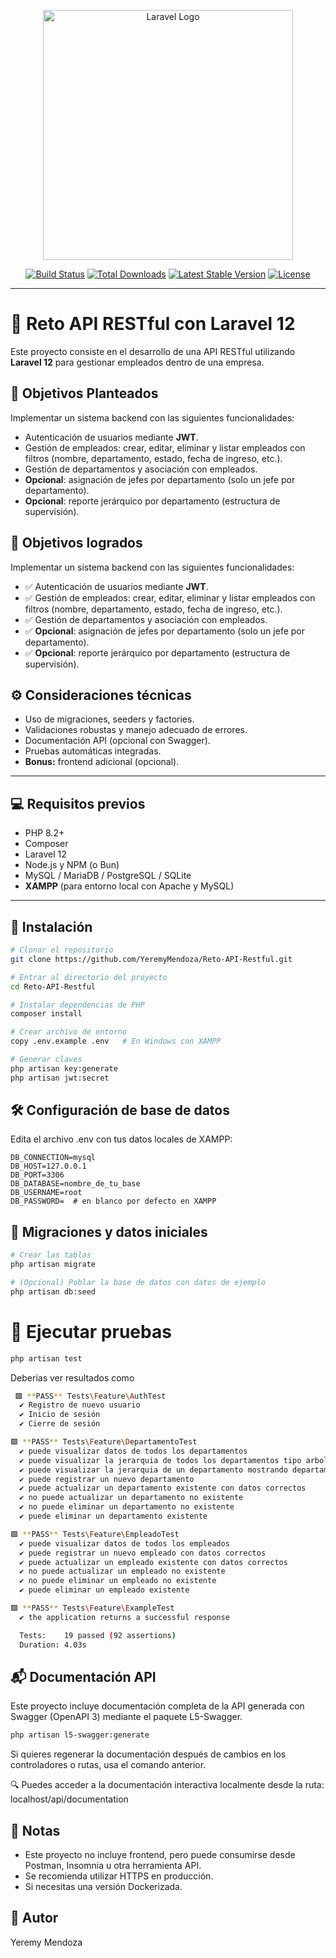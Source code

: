 <p align="center">
  <a href="https://laravel.com" target="_blank">
    <img src="https://raw.githubusercontent.com/laravel/art/master/logo-lockup/5%20SVG/2%20CMYK/1%20Full%20Color/laravel-logolockup-cmyk-red.svg" width="400" alt="Laravel Logo">
  </a>
</p>

<p align="center">
  <a href="https://github.com/laravel/framework/actions"><img src="https://github.com/laravel/framework/workflows/tests/badge.svg" alt="Build Status"></a>
  <a href="https://packagist.org/packages/laravel/framework"><img src="https://img.shields.io/packagist/dt/laravel/framework" alt="Total Downloads"></a>
  <a href="https://packagist.org/packages/laravel/framework"><img src="https://img.shields.io/packagist/v/laravel/framework" alt="Latest Stable Version"></a>
  <a href="https://packagist.org/packages/laravel/framework"><img src="https://img.shields.io/packagist/l/laravel/framework" alt="License"></a>
</p>

---

# 🧪 Reto API RESTful con Laravel 12

Este proyecto consiste en el desarrollo de una API RESTful utilizando **Laravel 12** para gestionar empleados dentro de una empresa.

## 🎯 Objetivos Planteados

Implementar un sistema backend con las siguientes funcionalidades:

- Autenticación de usuarios mediante **JWT**.
- Gestión de empleados: crear, editar, eliminar y listar empleados con filtros (nombre, departamento, estado, fecha de ingreso, etc.).
- Gestión de departamentos y asociación con empleados.
- **Opcional**: asignación de jefes por departamento (solo un jefe por departamento).
- **Opcional**: reporte jerárquico por departamento (estructura de supervisión).

## 🎯 Objetivos logrados

Implementar un sistema backend con las siguientes funcionalidades:

- ✅ Autenticación de usuarios mediante **JWT**.
- ✅ Gestión de empleados: crear, editar, eliminar y listar empleados con filtros (nombre, departamento, estado, fecha de ingreso, etc.).
- ✅ Gestión de departamentos y asociación con empleados.
- ✅ **Opcional**: asignación de jefes por departamento (solo un jefe por departamento).
- ✅ **Opcional**: reporte jerárquico por departamento (estructura de supervisión).

## ⚙️ Consideraciones técnicas

- Uso de migraciones, seeders y factories.
- Validaciones robustas y manejo adecuado de errores.
- Documentación API (opcional con Swagger).
- Pruebas automáticas integradas.
- **Bonus:** frontend adicional (opcional).

---

## 💻 Requisitos previos

- PHP 8.2+
- Composer
- Laravel 12
- Node.js y NPM (o Bun)
- MySQL / MariaDB / PostgreSQL / SQLite
- **XAMPP** (para entorno local con Apache y MySQL)

---

## 🚀 Instalación

```bash
# Clonar el repositorio
git clone https://github.com/YeremyMendoza/Reto-API-Restful.git

# Entrar al directorio del proyecto
cd Reto-API-Restful

# Instalar dependencias de PHP
composer install

# Crear archivo de entorno
copy .env.example .env   # En Windows con XAMPP

# Generar claves
php artisan key:generate
php artisan jwt:secret
```
## 🛠️ Configuración de base de datos
Edita el archivo .env con tus datos locales de XAMPP:
```env
DB_CONNECTION=mysql
DB_HOST=127.0.0.1
DB_PORT=3306
DB_DATABASE=nombre_de_tu_base
DB_USERNAME=root
DB_PASSWORD=  # en blanco por defecto en XAMPP
```
## 🧱 Migraciones y datos iniciales
```bash
# Crear las tablas
php artisan migrate

# (Opcional) Poblar la base de datos con datos de ejemplo
php artisan db:seed
```
# 🧪 Ejecutar pruebas
```bash
php artisan test
```
Deberias ver resultados como
```bash
 🟩 **PASS** Tests\Feature\AuthTest
  ✔️ Registro de nuevo usuario                                                       2.76s  
  ✔️ Inicio de sesión                                                                0.05s  
  ✔️ Cierre de sesión                                                                0.04s  

🟩 **PASS** Tests\Feature\DepartamentoTest
  ✔️ puede visualizar datos de todos los departamentos                               0.05s  
  ✔️ puede visualizar la jerarquia de todos los departamentos tipo arbol             0.08s  
  ✔️ puede visualizar la jerarquia de un departamento mostrando departamento, encar… 0.05s  
  ✔️ puede registrar un nuevo departamento                                           0.06s  
  ✔️ puede actualizar un departamento existente con datos correctos                  0.06s  
  ✔️ no puede actualizar un departamento no existente                                0.05s  
  ✔️ no puede eliminar un departamento no existente                                  0.04s  
  ✔️ puede eliminar un departamento existente                                        0.05s  

🟩 **PASS** Tests\Feature\EmpleadoTest
  ✔️ puede visualizar datos de todos los empleados                                   0.05s  
  ✔️ puede registrar un nuevo empleado con datos correctos                           0.05s  
  ✔️ puede actualizar un empleado existente con datos correctos                      0.06s  
  ✔️ no puede actualizar un empleado no existente                                    0.05s  
  ✔️ no puede eliminar un empleado no existente                                      0.04s  
  ✔️ puede eliminar un empleado existente                                            0.06s  

🟩 **PASS** Tests\Feature\ExampleTest
  ✔️ the application returns a successful response                                   0.08s  

  Tests:    19 passed (92 assertions)
  Duration: 4.03s
```
## 📬 Documentación API

Este proyecto incluye documentación completa de la API generada con Swagger (OpenAPI 3) mediante el paquete L5-Swagger.

```bash
php artisan l5-swagger:generate
```
Si quieres regenerar la documentación después de cambios en los controladores o rutas, usa el comando anterior.

🔍 Puedes acceder a la documentación interactiva localmente desde la ruta: localhost/api/documentation


## 📌 Notas
- Este proyecto no incluye frontend, pero puede consumirse desde Postman, Insomnia u otra herramienta API.
- Se recomienda utilizar HTTPS en producción.
- Si necesitas una versión Dockerizada.
## 🤝 Autor
Yeremy Mendoza
